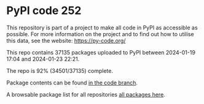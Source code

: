 # PyPI code 252

This repository is part of a project to make all code in PyPI as accessible as possible. For more information 
on the project and to find out how to utilise this data, see the website: https://py-code.org/

This repo contains 37135 packages uploaded to PyPI between 
2024-01-19 17:04 and 2024-01-23 22:21.

The repo is 92% (34501/37135) complete.

Package contents can be found [in the code branch](https://github.com/pypi-data/pypi-mirror-252/tree/code/packages).

A browsable package list for all repositories [all packages here](https://py-code.org/repositories/pypi-mirror-252).


